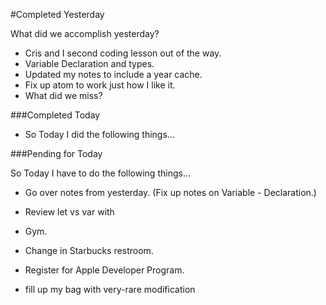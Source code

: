 #Completed Yesterday

What did we accomplish yesterday?

- Cris and I second coding lesson out of the way.
- Variable Declaration and types.
- Updated my notes to include a year cache.
- Fix up atom to work just how I like it.
- What did we miss?

###Completed Today
- So Today I did the following things...

###Pending for Today

 So Today I have to do the following things...



- Go over notes from yesterday. (Fix up notes on Variable - Declaration.)
- Review let vs var with
- Gym.
- Change in Starbucks restroom.
- Register  for Apple Developer Program.

- fill up my bag with very-rare modification
